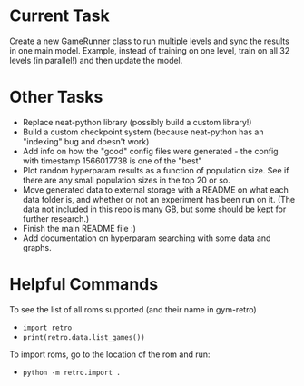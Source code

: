 # Current Task
Create a new GameRunner class to run multiple levels and sync the results in one main model. Example, instead of training on one level, train on all 32 levels (in parallel!) and then update the model.

# Other Tasks
- Replace neat-python library (possibly build a custom library!)
- Build a custom checkpoint system (because neat-python has an "indexing" bug and doesn't work)
- Add info on how the "good" config files were generated - the config with timestamp 1566017738 is one of the "best"
- Plot random hyperparam results as a function of population size. See if there are any small population sizes in the top 20 or so.
- Move generated data to external storage with a README on what each data folder is, and whether or not an experiment has been run on it. (The data not included in this repo is many GB, but some should be kept for further research.)
- Finish the main README file :)
- Add documentation on hyperparam searching with some data and graphs.

# Helpful Commands
To see the list of all roms supported (and their name in gym-retro)
- `import retro`
- `print(retro.data.list_games())`

To import roms, go to the location of the rom and run:
- `python -m retro.import .`
